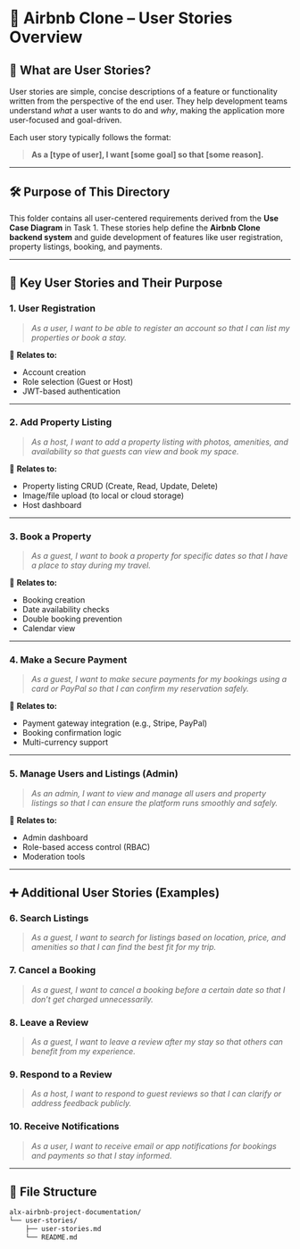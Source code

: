 
# 🧾 Airbnb Clone – User Stories Overview

## 📘 What are User Stories?

User stories are simple, concise descriptions of a feature or functionality written from the perspective of the end user. They help development teams understand *what* a user wants to do and *why*, making the application more user-focused and goal-driven.

Each user story typically follows the format:

> **As a [type of user], I want [some goal] so that [some reason].**

---

## 🛠️ Purpose of This Directory

This folder contains all user-centered requirements derived from the **Use Case Diagram** in Task 1. These stories help define the **Airbnb Clone backend system** and guide development of features like user registration, property listings, booking, and payments.

---

## 🔑 Key User Stories and Their Purpose

### 1. **User Registration**
> *As a user, I want to be able to register an account so that I can list my properties or book a stay.*

🔄 **Relates to:**  
- Account creation
- Role selection (Guest or Host)
- JWT-based authentication

---

### 2. **Add Property Listing**
> *As a host, I want to add a property listing with photos, amenities, and availability so that guests can view and book my space.*

🔄 **Relates to:**  
- Property listing CRUD (Create, Read, Update, Delete)
- Image/file upload (to local or cloud storage)
- Host dashboard

---

### 3. **Book a Property**
> *As a guest, I want to book a property for specific dates so that I have a place to stay during my travel.*

🔄 **Relates to:**  
- Booking creation
- Date availability checks
- Double booking prevention
- Calendar view

---

### 4. **Make a Secure Payment**
> *As a guest, I want to make secure payments for my bookings using a card or PayPal so that I can confirm my reservation safely.*

🔄 **Relates to:**  
- Payment gateway integration (e.g., Stripe, PayPal)
- Booking confirmation logic
- Multi-currency support

---

### 5. **Manage Users and Listings (Admin)**
> *As an admin, I want to view and manage all users and property listings so that I can ensure the platform runs smoothly and safely.*

🔄 **Relates to:**  
- Admin dashboard
- Role-based access control (RBAC)
- Moderation tools

---

## ➕ Additional User Stories (Examples)

### 6. **Search Listings**
> *As a guest, I want to search for listings based on location, price, and amenities so that I can find the best fit for my trip.*

### 7. **Cancel a Booking**
> *As a guest, I want to cancel a booking before a certain date so that I don’t get charged unnecessarily.*

### 8. **Leave a Review**
> *As a guest, I want to leave a review after my stay so that others can benefit from my experience.*

### 9. **Respond to a Review**
> *As a host, I want to respond to guest reviews so that I can clarify or address feedback publicly.*

### 10. **Receive Notifications**
> *As a user, I want to receive email or app notifications for bookings and payments so that I stay informed.*

---

## 🧩 File Structure

```bash
alx-airbnb-project-documentation/
└── user-stories/
    ├── user-stories.md       
    └── README.md              
